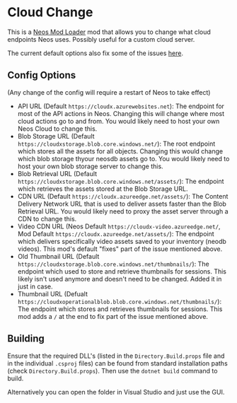# Cloud Change

This is a [Neos Mod Loader](https://github.com/neos-modding-group/NeosModLoader) mod that allows you to change what cloud endpoints Neos uses. Possibly useful for a custom cloud server.

The current default options also fix some of the issues [here](https://github.com/Neos-Metaverse/NeosPublic/issues/3872).

## Config Options

(Any change of the config will require a restart of Neos to take effect)

- API URL (Default `https://cloudx.azurewebsites.net`): The endpoint for most of the API actions in Neos. Changing this will change where most cloud actions go to and from. You would likely need to host your own Neos Cloud to change this.
- Blob Storage URL (Default `https://cloudxstorage.blob.core.windows.net/`): The root endpoint which stores all the assets for all objects. Changing this would change which blob storage thyour neosdb assets go to. You would likely need to host your own blob storage server to change this.
- Blob Retrieval URL (Default `https://cloudxstorage.blob.core.windows.net/assets/`): The endpoint which retrieves the assets stored at the Blob Storage URL.
- CDN URL (Default `https://cloudx.azureedge.net/assets/`): The Content Delivery Network URL that is used to deliver assets faster than the Blob Retrieval URL. You would likely need to proxy the asset server through a CDN to change this.
- Video CDN URL (Neos Default `https://cloudx-video.azureedge.net/`, Mod Default `https://cloudx.azureedge.net/assets/`): The endpoint which delivers specifically video assets saved to your inventory (neodb videos). This mod's default "fixes" part of the issue mentioned above.
- Old Thumbnail URL (Default `https://cloudxstorage.blob.core.windows.net/thumbnails/`): The endpoint which used to store and retrieve thumbnails for sessions. This likely isn't used anymore and doesn't need to be changed. Added it in just in case.
- Thumbnail URL (Defualt `https://cloudxoperationalblob.blob.core.windows.net/thumbnails/`): The endpoint which stores and retrieves thumbnails for sessions. This mod adds a `/` at the end to fix part of the issue mentioned above.

## Building

Ensure that the required DLL's (listed in the `Directory.Build.props` file and in the individual `.csproj` files) can be found from standard installation paths (check `Directory.Build.props`).
Then use the `dotnet build` command to build.

Alternatively you can open the folder in Visual Studio and just use the GUI.
